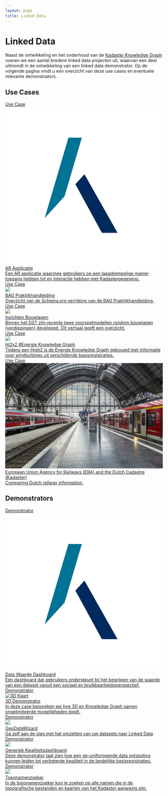 ```yaml
---
layout: page
title: Linked Data
---
```


# Linked Data
Naast de ontwikkeling en het onderhoud van de [Kadaster Knowledge Graph](/thema/Knowledge_graph) voeren we een aantal bredere linked data projecten uit, waarvan een deel uitmondt in de ontwikkeling van een linked data demonstrator. Op de volgende pagina vindt u een overzicht van deze use cases en eventuele relevante demonstrators.

## Use Cases 
<div class="cards-wrapper">  
<a href="/cases/ar-applicatie">
  <div class="card">
    <div class="card-type">Use Case</div>
    <img class="card-image" src="/assets/images/kadaster-logo.png">
    <div class="card-title">AR Applicatie</div>
    <div class="card-description">Een AR applicatie waarmee gebruikers op een laagdrempelige manier toegang hebben tot en interactie hebben met Kadastergegevens.</div>
  </div>
</a>
<a href="/stories/praktijkhandleiding/index.html">
<div class="card">
  <div class="card-type">Use Case</div>
  <img class="card-image" src="/assets/images/geo.jpg">
  <div class="card-title">BAG Praktijkhandleiding</div>
  <div class="card-description">Overzicht van de Schema.org verrijking van de BAG Praktijkhandleiding.</div>
</div>
</a>
<a href="https://data.labs.kadaster.nl/dst/-/stories/inzichten-bouwlagen">
<div class="card">
  <div class="card-type">Use Case</div>
  <img class="card-image" src="/assets/images/bouwlagen.jpg">
  <div class="card-title">Inzichten Bouwlagen</div>
  <div class="card-description">Binnen het DST zijn recente twee voorspelmodellen rondom bouwlagen (verdiepingen) developed. Dit verhaal geeft een overzicht.</div>
</div>
</a>
<a href="https://data.labs.kadaster.nl/high2x2-energie/-/stories/Energie-High2x2">
  <div class="card">
    <div class="card-type">Use Case</div>
    <img class="card-image" src="/assets/images/windmolen.jpg">
    <div class="card-title">Hi2x2 #Energie Knowledge Graph</div>
    <div class="card-description">Tijdens een High2 is de Energie Knowledge Graph gebouwd met informatie over windturbines uit verschillende basisregistraties.</div>
  </div>
</a>
<a href="/stories/ERA/index.html">
<div class="card">
  <div class="card-type">Use Case</div>
  <img class="card-image" src="/assets/images/era.png">
  <div class="card-title">European Union Agency for Railways (ERA) and the Dutch Cadastre (Kadaster)</div>
  <div class="card-description">Comparing Dutch railway information.</div>
</div>
</a>
</div>

## Demonstrators 
<div class="cards-wrapper">  
<a href="/demonstrators/datawaardedashboard">
  <div class="card">
    <div class="card-type">Demonstrator</div>
    <img class="card-image" src="/assets/images/kadaster-logo.png">
    <div class="card-title">Data Waarde Dashboard</div>
    <div class="card-description">Een dashboard dat gebruikers ondersteunt bij het begrijpen van de waarde van een dataset vanuit een sociaal en bruikbaarheidsperspectief.</div>
  </div>
</a>
<a href="/cases/3d-demonstrator">
  <div class="card">
    <div class="card-type">Demonstrator</div>
    <img class="card-image" src="/assets/images/3d-logo.jpg" alt="3D Kaart">
    <div class="card-title">3D Demonstrator</div>
    <div class="card-description">In deze case bespreken we hoe 3D en Knowledge Graph samen ongelimiteerde mogelijkheden biedt.</div>
  </div>
</a>
<a href="/demonstrators/geodatawizard">
  <div class="card">
    <div class="card-type">Demonstrator</div>
    <img class="card-image" src="/assets/images/spatial_wizard_logo.png">
    <div class="card-title">GeoDataWizard</div>
    <div class="card-description">Ga zelf aan de slag met het omzetten van uw datasets naar Linked Data</div>
  </div>
</a>

<a href="/demonstrators/generiek-kwaliteitsdashboard/index.html">
  <div class="card">
    <div class="card-type">Demonstrator</div>
    <img class="card-image" src="/assets/images/kwaliteits_dashboard_screenshot.PNG">
    <div class="card-title">Generiek Kwaliteitsdashboard</div>
    <div class="card-description">Deze demonstrator laat zien hoe een ge-uniformeerde data ontsluiting kunnen leiden tot verbeterde kwaliteit in de landelijke basisregistraties.</div>
  </div>
</a>
<a href="/demonstrators/namen-app">
  <div class="card">
    <div class="card-type">Demonstrator</div>
    <img class="card-image" src="/assets/images/namen-app-tegel-image.png">
    <div class="card-title">Toponamenzoeker</div>
    <div class="card-description">In de toponamenzoeker kun je zoeken op alle namen die in de topografische bestanden en kaarten van het Kadaster aanwezig zijn.</div>
  </div>
</a>
  <!-- <a href="https://labs.kadaster.nl/vocbench3">
    <div class="card">
      <div class="card-type">Demonstrator</div>
      <img class="card-image" src="/assets/images/vocbench.png" alt="VocBench logo">
      <div class="card-title">VocBench</div>
      <div class="card-description">Deze applicatie maakt het mogelijk om data modellen binnen een grafische omgeving in te zien en te bewerken.</div>
    </div>
  </a> -->
<!-- <a href="https://kadata.maps.arcgis.com/apps/MapJournal/index.html?appid=e8adf6cd1dae4d42ad907ddcb29c64d3">
  <div class="card">
    <div class="card-type">Demonstrator</div>
    <img class="card-image" src="/assets/images/rotterdam-skyline.jpg">
    <div class="card-title">Big Data Evaluatie Rotterdam</div>
    <div class="card-description">Een interactieve en data-gedreven rapportage over het effect van ingrepen in twee Rotterdamse natuur- en recreatiegebieden.</div>
  </div>
</a> -->
  <!-- <a href="/demonstrators/comunica">
    <div class="card">
      <div class="card-type">Comunica</div>
      <img class="card-image" src="/assets/images/comunica-logo.PNG" alt="Comunica">
      <div class="card-description">Met deze implementatie van het open-source component Comunica van de universiteit Gent kunnen we de Knowledge Graph met GraphQL en SPARQL bevragen.</div>
    </div>
  </a> -->
  <!-- <a href="/stories/verkaufsbucher/index.html">
    <div class="card">
      <div class="card-type">Use Case</div>
      <img class="card-image" src="/assets/images/nationaal-archief-logo.png" alt="Nationaal Archief logo">
      <div class="card-title">Verkaufsbucher</div>
      <div class="card-description">Tijdens de Tweede Wereldoorlog worden door de Duitsers panden verkocht waarvan de eigenaren veelal Joods zijn.</div>
    </div>
  </a> -->
  <!-- <a href="/cases/landbouwverkeer">
    <div class="card">
      <div class="card-type">Use Case</div>
      <img class="card-image" src="/assets/images/weiland.jpg" alt="Weiland">
      <div class="card-title">Routering Landbouwverkeer</div>
      <div class="card-description">Hoe rijdt een boer van zijn boerderij naar zijn perceel, zonder daarbij water of ander onbegaanbaar gebied te trotseren.</div>
    </div>
  </a> -->
  <!-- <a href="/cases/bag-voorspellingen">
    <div class="card">
      <div class="card-type">Use Case</div>
      <img class="card-image" src="/assets/images/bag.png" alt="Kaart BAG">
      <div class="card-title">Missende waarden voorspellen in de BAG</div>
      <div class="card-description">In deze use case bekijken we hoe met het Machine Learning missende waarden uit de BAG kunnen voorspellen.</div>
    </div>
  </a> -->
  <!-- <a href="/cases/rotterdam-grondgebied">
    <div class="card">
      <div class="card-type">Use Case</div>
      <img class="card-image" src="/assets/images/rotterdam-skyline.jpg" alt="Skyline Rotterdam">
      <div class="card-title">Big Data Evaluatie Rotterdam</div>
      <div class="card-description">Een interactieve en data-gedreven rapportage over het effect van ingrepen in twee Rotterdamse natuur- en recreatiegebieden.</div>
    </div>
  </a> -->
  <!-- <a href="/cases/cbs-nieuwbouw">
    <div class="card">
      <div class="card-type">Use Case</div>
      <img class="card-image" src="/assets/images/cbs-logo.png" alt="CBS logo">
      <div class="card-title">CBS Nieuwbouw Analyse</div>
      <div class="card-description">Voor het CBS wordt gekeken of de nieuwbouw van woningen zelfbouw of projectbouw is.  Dit wordt gedaan o.b.v. Machine Learning over aktes.</div>
    </div>
  </a>
  <a href="/cases/hoogspanning-onderzoek">
    <div class="card">
      <div class="card-type">Use Case</div>
      <img class="card-image" src="/assets/images/hoogspanning.jpg" alt="Hoogspanning">
      <div class="card-title">Hoogspanning Onderzoek</div>
      <div class="card-description">Wat staat er in de buurt van Hoogspanning lijnen en verdeel/transformator kasten.</div>
    </div>
  </a> -->
</div>
